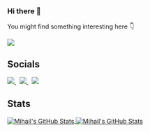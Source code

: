 ### Hi there 👋

You might find something interesting here 👇

[![](https://img.shields.io/website?color=e4740c&style=flat-square&up_message=mihail-gaberov.eu&url=https%3A%2F%2Fmihail-gaberov.eu)](https://mihail-gaberov.eu)

## Socials
[![](https://api.iconify.design/fa-brands:linkedin.svg?height=30&color=%23313131) ](https://www.linkedin.com/in/%F0%9F%91%A8%F0%9F%8F%BB%E2%80%8D%F0%9F%92%BB-mihail-gaberov-6a73b03a/)&nbsp;&nbsp;[![](https://api.iconify.design/fa-brands:github.svg?height=30&color=%23313131) ](https://github.com/mihailgaberov)&nbsp;&nbsp;[![](https://api.iconify.design/fa-brands:twitter.svg?height=30&color=%23313131) ](https://twitter.com/mihailgaberov)


## Stats
<a href="https://github.com/mihailgaberov">
  <img align="center" src="https://github-readme-stats.vercel.app/api?username=mihailgaberov&show_icons=true&line_height=27&count_private=true&title_color=e4740c&text_color=c9cacc&icon_color=e4740c&bg_color=1d1f21" alt="Mihail's GitHub Stats" />
</a>
<a href="https://github.com/mihailgaberov">
  <img align="center" src="https://github-readme-stats.vercel.app/api/top-langs/?username=mihailgaberov&layout=compact&show_icons=true&line_height=27&count_private=true&title_color=e4740c&text_color=c9cacc&icon_color=e4740c&bg_color=1d1f21" alt="Mihail's GitHub Stats" />
</a>

